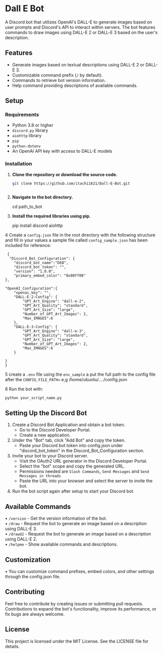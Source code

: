 # Dall E Bot
A Discord bot that utilizes OpenAI's DALL-E to generate images based on user prompts and Discord's API to interact within servers. The bot features 
 commands to draw images using DALL-E 2 or DALL-E 3 based on the user's description.                                                                 
                                                                                                                                                     
 ## Features                                                                                                                                         
                                                                                                                                                     
 - Generate images based on textual descriptions using DALL-E 2 or DALL-E 3.                                                                         
 - Customizable command prefix (`/` by default).                                                                                                    
 - Commands to retrieve bot version information.                                                                                                     
 - Help command providing descriptions of available commands.                                                                                        
                                                                                                                                                     
 ## Setup                                                                                                                                            
                                                                                                                                                     
 ### Requirements                                                                                                                                    
                                                                                                                                                     
 - Python 3.8 or higher                                                                                                                              
 - `discord.py` library                                                                                                                              
 - `aiohttp` library
 - `pip`
 - `python-dotenv`                                                                                                                               
 - An OpenAI API key with access to DALL-E models                                                                                                    
                                                                                                                                                     
 ### Installation                                                                                                                                    
                                                                                                                                                     
 1. **Clone the repository or download the source code.**                                                                                            
                                                                                                                                                     
    ```bash
    git clone https://github.com/itachi1621/Dall-E-Bot.git                                                                                                                       
                                                                                                                                                     

 2. **Navigate to the bot directory.**                                                                                                                    
                                                                                                                                                     
    cd path_to_bot                                                                                                                                   
                                                                                                                                                     
 3. **Install the required libraries using pip.**                                                                                                         
                                                                                                                                                     
    pip install discord aiohttp                                                                                                                      
                                                                                                                                                     
 4 Create a `config.json` file in the root directory with the following structure and fill in your values a sample file called `config_sample.json` has been included for reference:                                             
                                                                                                                                                     
     {
      "Discord_Bot_Configuration": {
        "discord_bot_name":"DEB",
        "discord_bot_token": "",
        "version": "1.0.0",
        "primary_embed_color": "0x00ff00"
    },

    "OpenAI_Configuration":{
        "openai_key": "",
        "DALL-E-2-Config": {
            "GPT_Art_Engine": "dall-e-2",
            "GPT_Art_Quality": "standard",
            "GPT_Art_Size": "large",
            "Number_of_GPT_Art_Images": 2,
            "Max_IMAGES":6
        },
        "DALL-E-3-Config": {
            "GPT_Art_Engine": "dall-e-3",
            "GPT_Art_Quality": "standard",
            "GPT_Art_Size": "large",
            "Number_of_GPT_Art_Images": 2,
            "Max_IMAGES":6
        }

    }
    }

 5 create a `.env` file using the `env_sample` a put the full path to the config file after the `CONFIG_FILE_PATH=`  e,g /home/ubuntu/..../config.json
                                                                                                                                                
                                                                                                                                                     
 6 Run the bot with:                                                                                                                                 
                                                                                                                                                     
    python your_script_name.py   

## Setting Up the Discord Bot
1. Create a Discord Bot Application and obtain a bot token.
    - Go to the Discord Developer Portal.
    - Create a new application.
2. Under the "Bot" tab, click "Add Bot" and copy the token.
    - Paste your Discord bot token into config.json under "discord_bot_token" in the Discord_Bot_Configuration section.
3. Invite your bot to your Discord server.
    - Visit the OAuth2 URL generator in the Discord Developer Portal.
    - Select the "bot" scope and copy the generated URL.
    - Permissions needed are `Slash Commands`, `Send Messages` and `Send Messages in threads`
    - Paste the URL into your browser and select the server to invite the bot.
4. Run the bot script again after setup to start your Discord bot.                                                                                                                    
                                                                                                                                                     

  ## Available Commands                                                                  

 • `/version` - Get the version information of the bot.                                                                                                
 • `/draw` - Request the bot to generate an image based on a description using DALL-E 3.                                                               
 • `/drawd2` - Request the bot to generate an image based on a description using DALL-E 2.                                                             
 • `/helpme` - Show available commands and descriptions.                                                                                               

## Customization                                                                    

 • You can customize command prefixes, embed colors, and other settings through the config.json file.                                                


## Contributing                                                                     

Feel free to contribute by creating issues or submitting pull requests. Contributions to expand the bot's functionality, improve its performance, or 
fix bugs are always welcome.                                                                                                                         


## License                                                                       

This project is licensed under the MIT License. See the LICENSE file for details.                                                                    

